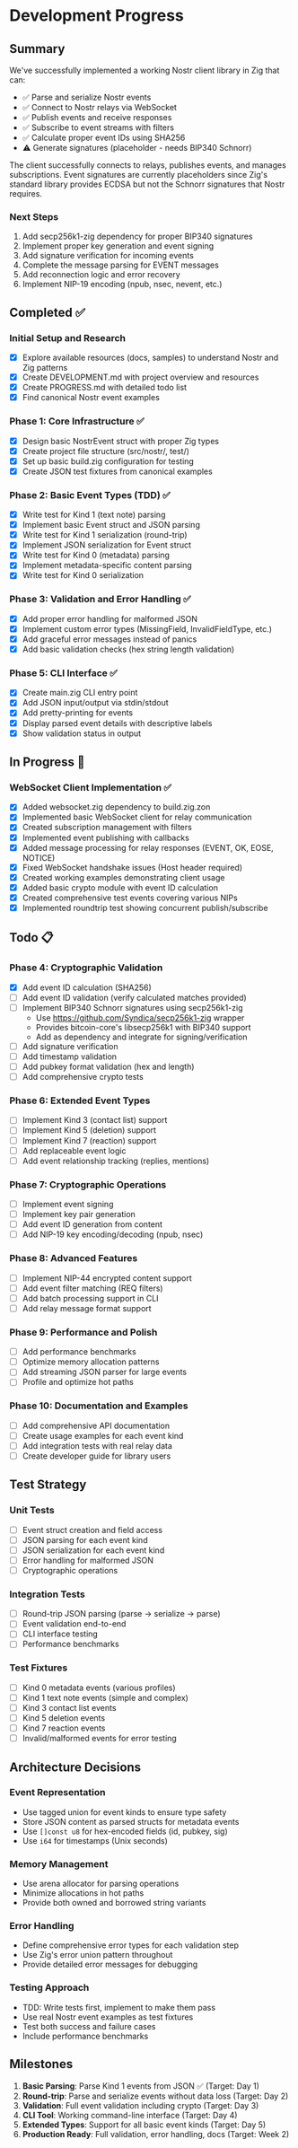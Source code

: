 # Development Progress

## Summary

We've successfully implemented a working Nostr client library in Zig that can:
- ✅ Parse and serialize Nostr events
- ✅ Connect to Nostr relays via WebSocket
- ✅ Publish events and receive responses
- ✅ Subscribe to event streams with filters
- ✅ Calculate proper event IDs using SHA256
- ⚠️  Generate signatures (placeholder - needs BIP340 Schnorr)

The client successfully connects to relays, publishes events, and manages subscriptions. Event signatures are currently placeholders since Zig's standard library provides ECDSA but not the Schnorr signatures that Nostr requires.

### Next Steps

1. Add secp256k1-zig dependency for proper BIP340 signatures
2. Implement proper key generation and event signing
3. Add signature verification for incoming events
4. Complete the message parsing for EVENT messages
5. Add reconnection logic and error recovery
6. Implement NIP-19 encoding (npub, nsec, nevent, etc.)

## Completed ✅

### Initial Setup and Research
- [x] Explore available resources (docs, samples) to understand Nostr and Zig patterns
- [x] Create DEVELOPMENT.md with project overview and resources
- [x] Create PROGRESS.md with detailed todo list
- [x] Find canonical Nostr event examples

### Phase 1: Core Infrastructure ✅
- [x] Design basic NostrEvent struct with proper Zig types
- [x] Create project file structure (src/nostr/, test/)
- [x] Set up basic build.zig configuration for testing
- [x] Create JSON test fixtures from canonical examples

### Phase 2: Basic Event Types (TDD) ✅
- [x] Write test for Kind 1 (text note) parsing
- [x] Implement basic Event struct and JSON parsing
- [x] Write test for Kind 1 serialization (round-trip)
- [x] Implement JSON serialization for Event struct
- [x] Write test for Kind 0 (metadata) parsing
- [x] Implement metadata-specific content parsing
- [x] Write test for Kind 0 serialization

### Phase 3: Validation and Error Handling ✅
- [x] Add proper error handling for malformed JSON
- [x] Implement custom error types (MissingField, InvalidFieldType, etc.)
- [x] Add graceful error messages instead of panics
- [x] Add basic validation checks (hex string length validation)

### Phase 5: CLI Interface ✅
- [x] Create main.zig CLI entry point
- [x] Add JSON input/output via stdin/stdout
- [x] Add pretty-printing for events
- [x] Display parsed event details with descriptive labels
- [x] Show validation status in output

## In Progress 🔄

### WebSocket Client Implementation ✅
- [x] Added websocket.zig dependency to build.zig.zon
- [x] Implemented basic WebSocket client for relay communication
- [x] Created subscription management with filters
- [x] Implemented event publishing with callbacks
- [x] Added message processing for relay responses (EVENT, OK, EOSE, NOTICE)
- [x] Fixed WebSocket handshake issues (Host header required)
- [x] Created working examples demonstrating client usage
- [x] Added basic crypto module with event ID calculation
- [x] Created comprehensive test events covering various NIPs
- [x] Implemented roundtrip test showing concurrent publish/subscribe

## Todo 📋

### Phase 4: Cryptographic Validation
- [x] Add event ID calculation (SHA256)
- [ ] Add event ID validation (verify calculated matches provided)
- [ ] Implement BIP340 Schnorr signatures using secp256k1-zig
  - Use https://github.com/Syndica/secp256k1-zig wrapper
  - Provides bitcoin-core's libsecp256k1 with BIP340 support
  - Add as dependency and integrate for signing/verification
- [ ] Add signature verification
- [ ] Add timestamp validation
- [ ] Add pubkey format validation (hex and length)
- [ ] Add comprehensive crypto tests

### Phase 6: Extended Event Types
- [ ] Implement Kind 3 (contact list) support
- [ ] Implement Kind 5 (deletion) support  
- [ ] Implement Kind 7 (reaction) support
- [ ] Add replaceable event logic
- [ ] Add event relationship tracking (replies, mentions)

### Phase 7: Cryptographic Operations
- [ ] Implement event signing
- [ ] Implement key pair generation
- [ ] Add event ID generation from content
- [ ] Add NIP-19 key encoding/decoding (npub, nsec)

### Phase 8: Advanced Features
- [ ] Implement NIP-44 encrypted content support
- [ ] Add event filter matching (REQ filters)
- [ ] Add batch processing support in CLI
- [ ] Add relay message format support

### Phase 9: Performance and Polish
- [ ] Add performance benchmarks
- [ ] Optimize memory allocation patterns
- [ ] Add streaming JSON parser for large events
- [ ] Profile and optimize hot paths

### Phase 10: Documentation and Examples
- [ ] Add comprehensive API documentation
- [ ] Create usage examples for each event kind
- [ ] Add integration tests with real relay data
- [ ] Create developer guide for library users

## Test Strategy

### Unit Tests
- [ ] Event struct creation and field access
- [ ] JSON parsing for each event kind
- [ ] JSON serialization for each event kind
- [ ] Error handling for malformed JSON
- [ ] Cryptographic operations

### Integration Tests
- [ ] Round-trip JSON parsing (parse → serialize → parse)
- [ ] Event validation end-to-end
- [ ] CLI interface testing
- [ ] Performance benchmarks

### Test Fixtures
- [ ] Kind 0 metadata events (various profiles)
- [ ] Kind 1 text note events (simple and complex)
- [ ] Kind 3 contact list events
- [ ] Kind 5 deletion events
- [ ] Kind 7 reaction events
- [ ] Invalid/malformed events for error testing

## Architecture Decisions

### Event Representation
- Use tagged union for event kinds to ensure type safety
- Store JSON content as parsed structs for metadata events
- Use `[]const u8` for hex-encoded fields (id, pubkey, sig)
- Use `i64` for timestamps (Unix seconds)

### Memory Management
- Use arena allocator for parsing operations
- Minimize allocations in hot paths
- Provide both owned and borrowed string variants

### Error Handling
- Define comprehensive error types for each validation step
- Use Zig's error union pattern throughout
- Provide detailed error messages for debugging

### Testing Approach
- TDD: Write tests first, implement to make them pass
- Use real Nostr event examples as test fixtures
- Test both success and failure cases
- Include performance benchmarks

## Milestones

1. **Basic Parsing**: Parse Kind 1 events from JSON ✅ (Target: Day 1)
2. **Round-trip**: Parse and serialize events without data loss (Target: Day 2)
3. **Validation**: Full event validation including crypto (Target: Day 3)
4. **CLI Tool**: Working command-line interface (Target: Day 4)
5. **Extended Types**: Support for all basic event kinds (Target: Day 5)
6. **Production Ready**: Full validation, error handling, docs (Target: Week 2)